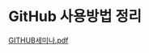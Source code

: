 # GitHub 사용방법 정리

[GITHUB세미나.pdf](https://github.com/DolceLatte/GitHub-Tutorial/files/4894004/GITHUB.pdf)
